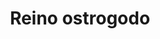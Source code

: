 ﻿---
title: "Reino ostrogodo"
permalink: periodes_875.html
layout: periode
dataInici: 493
dataFi: 553
sidebar: periodes
pares:
  - id: 218
    title: "Alta Edad Media en Europa"
    dataInici: "(476)"
    dataFi: "(1000)"

fills:
jocsPrincipals:
jocsEscenaris:
jocsEpoca:
jocsEpocaEscenaris:
  - title: "Anachronism"
    bggId: 14038
    escenari: "Theoderich der Grosse"
    dataInici: 475
    dataFi: 526

---
